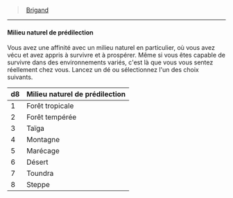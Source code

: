 ﻿---
!Generic
Id: background_brigand_hd.md#milieu-naturel-de-prédilection
ParentLink: background_brigand_hd.md#brigand
Name: Milieu naturel de prédilection
ParentName: Brigand
NameLevel: 4
---
> [Brigand](hd_background_brigand.md)

---

#### Milieu naturel de prédilection

Vous avez une affinité avec un milieu naturel en particulier, où vous avez vécu et avez appris à survivre et à prospérer. Même si vous êtes capable de survivre dans des environnements variés, c'est là que vous vous sentez réellement chez vous. Lancez un dé ou sélectionnez l'un des choix suivants.

|d8|Milieu naturel de prédilection|
|---|---|
|1|Forêt tropicale|
|2|Forêt tempérée|
|3|Taïga|
|4|Montagne|
|5|Marécage|
|6|Désert|
|7|Toundra|
|8|Steppe|

